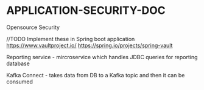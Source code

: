 # APPLICATION-SECURITY-DOC
Opensource Security

//TODO Implement these in Spring boot application
https://www.vaultproject.io/
https://spring.io/projects/spring-vault

Reporting service - mircroservice which handles JDBC queries for reporting database

Kafka Connect - takes data from DB to a Kafka topic and then it can be consumed


